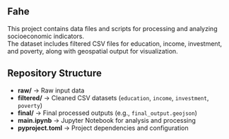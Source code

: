 ## Fahe

This project contains data files and scripts for processing and analyzing socioeconomic indicators.  
The dataset includes filtered CSV files for education, income, investment, and poverty, along with geospatial output for visualization.

## Repository Structure
- **raw/** → Raw input data 
- **filtered/** → Cleaned CSV datasets (`education`, `income`, `investment`, `poverty`)  
- **final/** → Final processed outputs (e.g., `final_output.geojson`)  
- **main.ipynb** → Jupyter Notebook for analysis and processing  
- **pyproject.toml** → Project dependencies and configuration  
